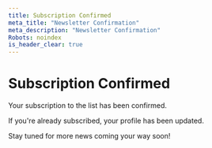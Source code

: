 ```yaml
---
title: Subscription Confirmed
meta_title: "Newsletter Confirmation"
meta_description: "Newsletter Confirmation"
Robots: noindex
is_header_clear: true
---
```


# Subscription Confirmed

Your subscription to the list has been confirmed.

If you're already subscribed, your profile has been updated.

Stay tuned for more news coming your way soon!
